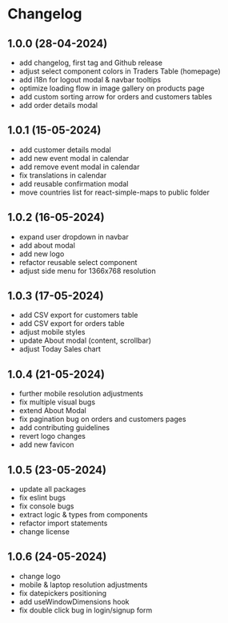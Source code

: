 # Changelog

## 1.0.0 (28-04-2024)

- add changelog, first tag and Github release
- adjust select component colors in Traders Table (homepage)
- add i18n for logout modal & navbar tooltips
- optimize loading flow in image gallery on products page
- add custom sorting arrow for orders and customers tables
- add order details modal

## 1.0.1 (15-05-2024)

- add customer details modal
- add new event modal in calendar
- add remove event modal in calendar
- fix translations in calendar
- add reusable confirmation modal
- move countries list for react-simple-maps to public folder

## 1.0.2 (16-05-2024)

- expand user dropdown in navbar
- add about modal
- add new logo
- refactor reusable select component
- adjust side menu for 1366x768 resolution

## 1.0.3 (17-05-2024)

- add CSV export for customers table
- add CSV export for orders table
- adjust mobile styles
- update About modal (content, scrollbar)
- adjust Today Sales chart

## 1.0.4 (21-05-2024)

- further mobile resolution adjustments
- fix multiple visual bugs
- extend About Modal
- fix pagination bug on orders and customers pages
- add contributing guidelines
- revert logo changes
- add new favicon

## 1.0.5 (23-05-2024)

- update all packages
- fix eslint bugs
- fix console bugs
- extract logic & types from components
- refactor import statements
- change license

## 1.0.6 (24-05-2024)

- change logo
- mobile & laptop resolution adjustments
- fix datepickers positioning
- add useWindowDimensions hook
- fix double click bug in login/signup form

